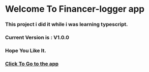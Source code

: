 # Welcome To Financer-logger app
### This project i did it while i was learning typescript.

### Current Version is : V1.0.0
### Hope You Like It.
### [Click To Go to the app](https://msa404.github.io/finance-logger/public/)
